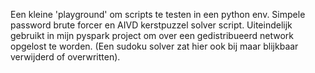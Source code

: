 Een kleine 'playground' om scripts te testen in een python env. Simpele password brute forcer en AIVD kerstpuzzel solver script. Uiteindelijk gebruikt in mijn pyspark project om over een gedistribueerd network opgelost te worden. (Een sudoku solver zat hier ook bij maar blijkbaar verwijderd of overwritten).
